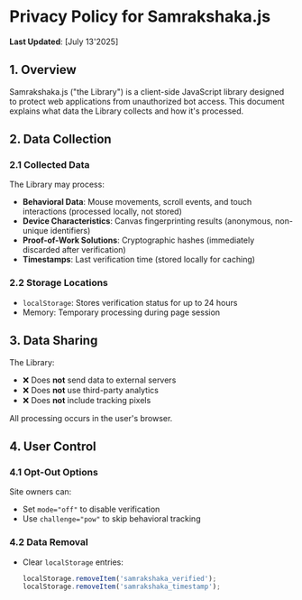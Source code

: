 # Privacy Policy for Samrakshaka.js

**Last Updated**: [July 13'2025]

## 1. Overview

Samrakshaka.js ("the Library") is a client-side JavaScript library designed to protect web applications from unauthorized bot access. This document explains what data the Library collects and how it's processed.

## 2. Data Collection

### 2.1 Collected Data
The Library may process:

- **Behavioral Data**: Mouse movements, scroll events, and touch interactions (processed locally, not stored)
- **Device Characteristics**: Canvas fingerprinting results (anonymous, non-unique identifiers)
- **Proof-of-Work Solutions**: Cryptographic hashes (immediately discarded after verification)
- **Timestamps**: Last verification time (stored locally for caching)

### 2.2 Storage Locations
- `localStorage`: Stores verification status for up to 24 hours
- Memory: Temporary processing during page session

## 3. Data Sharing

The Library:
- ❌ Does **not** send data to external servers
- ❌ Does **not** use third-party analytics
- ❌ Does **not** include tracking pixels

All processing occurs in the user's browser.

## 4. User Control

### 4.1 Opt-Out Options
Site owners can:
- Set `mode="off"` to disable verification
- Use `challenge="pow"` to skip behavioral tracking

### 4.2 Data Removal
- Clear `localStorage` entries:
  ```javascript
  localStorage.removeItem('samrakshaka_verified');
  localStorage.removeItem('samrakshaka_timestamp');
